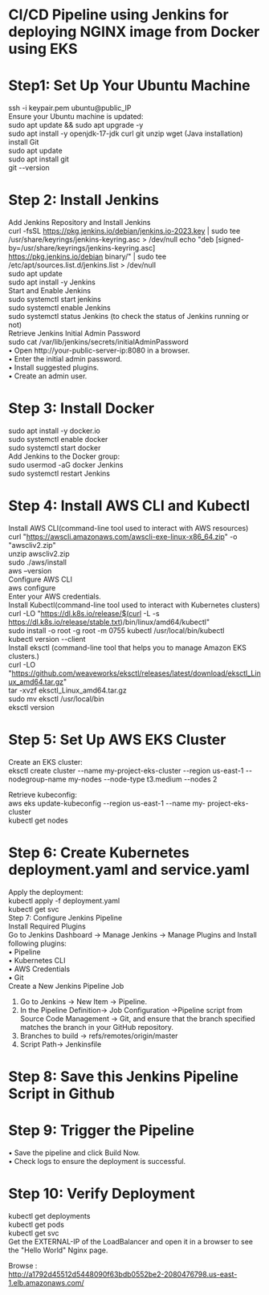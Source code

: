 # CI/CD Pipeline using Jenkins for deploying NGINX image from Docker using EKS
# Step1: Set Up Your Ubuntu Machine
ssh -i keypair.pem ubuntu@public_IP  
Ensure your Ubuntu machine is updated:  
sudo apt update && sudo apt upgrade -y  
sudo apt install -y openjdk-17-jdk curl git unzip wget                    (Java installation)  
install Git  
sudo apt update  
sudo apt install git  
git --version  
# Step 2: Install Jenkins
Add Jenkins Repository and Install Jenkins  
curl -fsSL https://pkg.jenkins.io/debian/jenkins.io-2023.key | sudo tee \
/usr/share/keyrings/jenkins-keyring.asc > /dev/null
echo "deb [signed-by=/usr/share/keyrings/jenkins-keyring.asc] \
  https://pkg.jenkins.io/debian binary/" | sudo tee \
  /etc/apt/sources.list.d/jenkins.list > /dev/null  
sudo apt update  
sudo apt install -y Jenkins  
Start and Enable Jenkins  
sudo systemctl start jenkins  
sudo systemctl enable Jenkins  
sudo systemctl status Jenkins    (to check the status of Jenkins running or not)  
Retrieve Jenkins Initial Admin Password  
sudo cat /var/lib/jenkins/secrets/initialAdminPassword  
•  Open http://your-public-server-ip:8080 in a browser.  
•  Enter the initial admin password.  
•  Install suggested plugins.  
•  Create an admin user.  
# Step 3: Install Docker
sudo apt install -y docker.io  
sudo systemctl enable docker  
sudo systemctl start docker  
Add Jenkins to the Docker group:  
sudo usermod -aG docker Jenkins  
sudo systemctl restart Jenkins  

# Step 4: Install AWS CLI and Kubectl
Install AWS CLI(command-line tool used to interact with AWS resources)  
curl "https://awscli.amazonaws.com/awscli-exe-linux-x86_64.zip" -o "awscliv2.zip"  
unzip awscliv2.zip  
sudo ./aws/install  
aws –version  
Configure AWS CLI  
aws configure  
Enter your AWS credentials.  
Install Kubectl(command-line tool used to interact with Kubernetes clusters)  
curl -LO "https://dl.k8s.io/release/$(curl -L -s https://dl.k8s.io/release/stable.txt)/bin/linux/amd64/kubectl"  
sudo install -o root -g root -m 0755 kubectl /usr/local/bin/kubectl  
kubectl version --client  
Install eksctl   (command-line tool that helps you to manage Amazon EKS clusters.)   
curl -LO "https://github.com/weaveworks/eksctl/releases/latest/download/eksctl_Linux_amd64.tar.gz"  
tar -xvzf eksctl_Linux_amd64.tar.gz  
sudo mv eksctl /usr/local/bin  
eksctl version  

# Step 5: Set Up AWS EKS Cluster
Create an EKS cluster:  
eksctl create cluster --name my-project-eks-cluster --region us-east-1 --nodegroup-name my-nodes --node-type t3.medium --nodes 2  

Retrieve kubeconfig:  
aws eks update-kubeconfig --region us-east-1 --name my- project-eks-cluster  
kubectl get nodes 

# Step 6: Create Kubernetes deployment.yaml and service.yaml
    
Apply the deployment:  
kubectl apply -f deployment.yaml  
kubectl get svc  
Step 7: Configure Jenkins Pipeline  
Install Required Plugins  
Go to Jenkins Dashboard → Manage Jenkins → Manage Plugins and Install following plugins:  
•	Pipeline  
•	Kubernetes CLI  
•	AWS Credentials  
•	Git  
Create a New Jenkins Pipeline Job  
1.	Go to Jenkins → New Item → Pipeline.  
2.	In the Pipeline Definition→ Job Configuration →Pipeline script from Source Code Management → Git, and ensure that the branch specified matches the branch in your GitHub repository.  
3.	Branches to build -> refs/remotes/origin/master  
4.	Script Path-> Jenkinsfile  
# Step 8:  Save this  Jenkins Pipeline Script in Github  

# Step 9: Trigger the Pipeline
•	Save the pipeline and click Build Now.  
•	Check logs to ensure the deployment is successful.  
# Step 10: Verify Deployment
kubectl get deployments  
kubectl get pods  
kubectl get svc  
Get the EXTERNAL-IP of the LoadBalancer and open it in a browser to see the "Hello World" Nginx page.  

Browse :  
http://a1792d45512d5448090f63bdb0552be2-2080476798.us-east-1.elb.amazonaws.com/  

